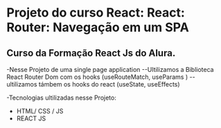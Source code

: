 # Projeto do curso React: React: Router: Navegação em um SPA
## Curso da Formação React Js do Alura.

-Nesse Projeto de uma single page application 
--Ultilizamos a Biblioteca React Router Dom com os hooks (useRouteMatch, useParams )
--ultilizamos támbem os hooks do react (useState, useEffects)

-Tecnologias ultilizadas nesse Projeto:
- HTML/ CSS / JS 
- REACT JS

